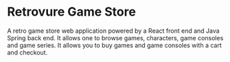 # Retrovure Game Store
A retro game store web application powered by a React front end and Java Spring back end.
It allows one to browse games, characters, game consoles and game series.
It allows you to buy games and game consoles with a cart and checkout.
